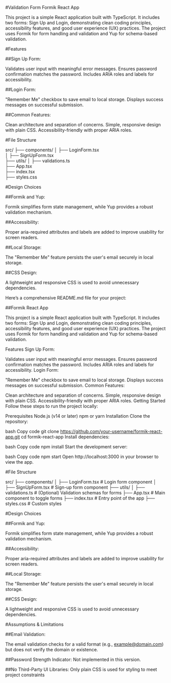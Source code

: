 #Validation Form Formik React App

This project is a simple React application built with TypeScript. It includes two forms: Sign Up and Login, demonstrating clean coding principles, accessibility features, and good user experience (UX) practices. The project uses Formik for form handling and validation and Yup for schema-based validation.

#Features

##Sign Up Form:

Validates user input with meaningful error messages.
Ensures password confirmation matches the password.
Includes ARIA roles and labels for accessibility.

##Login Form:

"Remember Me" checkbox to save email to local storage.
Displays success messages on successful submission.

##Common Features:

Clean architecture and separation of concerns.
Simple, responsive design with plain CSS.
Accessibility-friendly with proper ARIA roles.

#File Structure

src/
├── components/
│   ├── LoginForm.tsx        
│   ├── SignUpForm.tsx       
├── utils/
│   ├── validations.ts      
├── App.tsx                 
├── index.tsx              
├── styles.css              

#Design Choices

##Formik and Yup:

Formik simplifies form state management, while Yup provides a robust validation mechanism.

##Accessibility:

Proper aria-required attributes and labels are added to improve usability for screen readers.

##Local Storage:

The "Remember Me" feature persists the user's email securely in local storage.

##CSS Design:

A lightweight and responsive CSS is used to avoid unnecessary dependencies.


Here’s a comprehensive README.md file for your project:

##Formik React App

This project is a simple React application built with TypeScript. It includes two forms: Sign Up and Login, demonstrating clean coding principles, accessibility features, and good user experience (UX) practices. The project uses Formik for form handling and validation and Yup for schema-based validation.

Features
Sign Up Form:

Validates user input with meaningful error messages.
Ensures password confirmation matches the password.
Includes ARIA roles and labels for accessibility.
Login Form:

"Remember Me" checkbox to save email to local storage.
Displays success messages on successful submission.
Common Features:

Clean architecture and separation of concerns.
Simple, responsive design with plain CSS.
Accessibility-friendly with proper ARIA roles.
Getting Started
Follow these steps to run the project locally:

Prerequisites
Node.js (v14 or later)
npm or yarn
Installation
Clone the repository:

bash
Copy code
git clone https://github.com/your-username/formik-react-app.git
cd formik-react-app
Install dependencies:

bash
Copy code
npm install
Start the development server:

bash
Copy code
npm start
Open http://localhost:3000 in your browser to view the app.

#File Structure

src/
├── components/
│   ├── LoginForm.tsx         # Login form component
│   ├── SignUpForm.tsx        # Sign-up form component
├── utils/
│   ├── validations.ts        # (Optional) Validation schemas for forms
├── App.tsx                   # Main component to toggle forms
├── index.tsx                 # Entry point of the app
├── styles.css                # Custom styles


#Design Choices

##Formik and Yup:

Formik simplifies form state management, while Yup provides a robust validation mechanism.

##Accessibility:

Proper aria-required attributes and labels are added to improve usability for screen readers.

##Local Storage:

The "Remember Me" feature persists the user's email securely in local storage.

##CSS Design:

A lightweight and responsive CSS is used to avoid unnecessary dependencies.

#Assumptions & Limitations

##Email Validation:

The email validation checks for a valid format (e.g., example@domain.com) but does not verify the domain or existence.

##Password Strength Indicator:
Not implemented in this version.

##No Third-Party UI Libraries:
Only plain CSS is used for styling to meet project constraints
